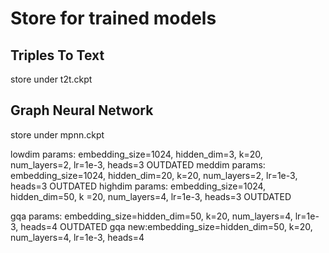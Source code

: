 # Store for trained models
## Triples To Text
store under t2t.ckpt
## Graph Neural Network
store under mpnn.ckpt

lowdim params: embedding_size=1024, hidden_dim=3, k=20, num_layers=2, lr=1e-3, heads=3 OUTDATED
meddim params: embedding_size=1024, hidden_dim=20, k=20, num_layers=2, lr=1e-3, heads=3 OUTDATED
highdim params: embedding_size=1024, hidden_dim=50, k =20, num_layers=4, lr=1e-3, heads=3 OUTDATED

gqa params: embedding_size=hidden_dim=50, k=20, num_layers=4, lr=1e-3, heads=4 OUTDATED
gqa new:embedding_size=hidden_dim=50, k=20, num_layers=4, lr=1e-3, heads=4
